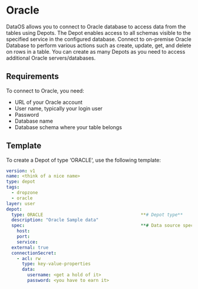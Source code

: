 # **Oracle**

DataOS allows you to connect to Oracle database to access data from the tables using Depots. The  Depot enables access to all schemas visible to the specified service in the configured database. Connect to on-premise Oracle Database to perform various actions such as create, update, get, and delete on rows in a table. You can create as many Depots as you need to access additional Oracle servers/databases.

## **Requirements**

To connect to Oracle, you need:

- URL of your Oracle account
- User name, typically your login user
- Password
- Database name
- Database schema where your table belongs

## **Template**

To create a Depot of type ‘ORACLE‘, use the following template:

```yaml
version: v1
name: <think of a nice name>
type: depot
tags:
  - dropzone
  - oracle
layer: user
depot:
  type: ORACLE                                     **# Depot type**
  description: "Oracle Sample data"
  spec:                                            **# Data source specific configurations**
    host: 
    port: 
    service: 
  external: true
  connectionSecret:
    - acl: rw
      type: key-value-properties
      data:
        username: <get a hold of it>
        password: <you have to earn it>
```
